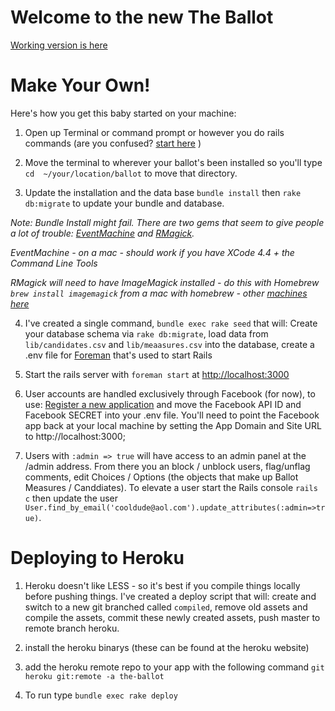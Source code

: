 Welcome to the new The Ballot
=============

[Working version is here](http://the-ballot.herokuapp.com/)

Make Your Own!
=============

Here's how you get this baby started on your machine:

1. Open up Terminal or command prompt or however you do rails commands (are you confused? [start here](http://lmgtfy.com/?q=ruby+on+rails+getting+started]) )

2. Move the terminal to wherever your ballot's been installed so you'll type `cd  ~/your/location/ballot` to move that directory.

3. Update the installation and the data base `bundle install` then `rake db:migrate` to update your bundle and database.

*Note: Bundle Install might fail. There are two gems that seem to give people a lot of trouble: [EventMachine](http://rubyeventmachine.com/) and [RMagick](http://rmagick.rubyforge.org/).*

*EventMachine - on a mac - should work if you have XCode 4.4 + the Command Line Tools*

*RMagick will need to have ImageMagick installed - do this with Homebrew `brew install imagemagick` from a mac with homebrew - other [machines here](http://www.imagemagick.org/script/binary-releases.php)*

4. I've created a single command, `bundle exec rake seed` that will: Create your database schema via `rake db:migrate`, load data from `lib/candidates.csv` and `lib/meaasures.csv` into the database, create a .env file for [Foreman](https://github.com/ddollar/foreman) that's used to start Rails

5. Start the rails server with `foreman start` at [http://localhost:3000](http://localhost:3000)

6. User accounts are handled exclusively through Facebook (for now), to use: [Register a new application](developers.facebook.com) and move the Facebook API ID and Facebook SECRET into your .env file. You'll need to point the Facebook app back at your local machine by setting the App Domain and Site URL to http://localhost:3000;

7. Users with `:admin => true` will have access to an admin panel at the /admin address. From there you an block / unblock users, flag/unflag comments, edit Choices / Options (the objects that make up Ballot Measures / Canddiates). To elevate a user start the Rails console `rails c` then update the user ` User.find_by_email('cooldude@aol.com').update_attributes(:admin=>true) `.

Deploying to Heroku
====

1. Heroku doesn't like LESS - so it's best if you compile things locally before pushing things. I've created a deploy script that will: create and switch to a new git branched called `compiled`, remove old assets and compile the assets, commit these newly created assets, push master to remote branch heroku.

2. install the heroku binarys (these can be found at the heroku website)

3. add the heroku remote repo to your app with the following command `git heroku git:remote -a the-ballot` 

4. To run type `bundle exec rake deploy`
